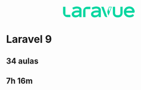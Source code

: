 <p align="center">
  <img height="30em" src="laravue.svg"/>
</p>

# Laravel 9

## 34 aulas
## 7h 16m